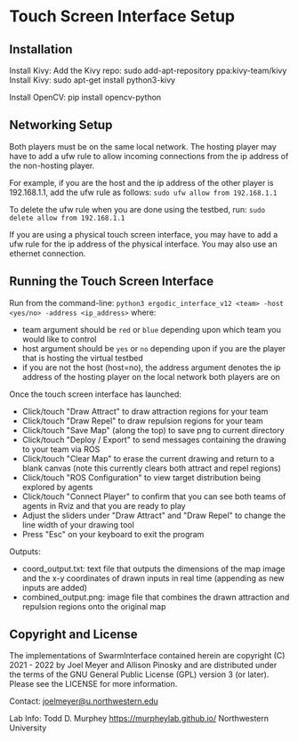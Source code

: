 # Touch Screen Interface Setup
## Installation

Install Kivy:
Add the Kivy repo: sudo add-apt-repository ppa:kivy-team/kivy
Install Kivy: sudo apt-get install python3-kivy

Install OpenCV:
pip install opencv-python

## Networking Setup
Both players must be on the same local network. The hosting player may have to add a ufw rule to allow incoming connections from the ip address of the non-hosting player.

For example, if you are the host and the ip address of the other player is 192.168.1.1, add the ufw rule as follows:
`sudo ufw allow from 192.168.1.1`

To delete the ufw rule when you are done using the testbed, run:
`sudo delete allow from 192.168.1.1`

If you are using a physical touch screen interface, you may have to add a ufw rule for the ip address of the physical interface. You may also use an ethernet connection.

## Running the Touch Screen Interface

Run from the command-line:
`python3 ergodic_interface_v12 <team> -host <yes/no> -address <ip_address>` where:
- team argument should be `red` or `blue` depending upon which team you would like to control
- host argument should be `yes` or `no` depending upon if you are the player that is hosting the virtual testbed 
- if you are not the host (host=no), the address argument denotes the ip address of the hosting player on the local network both players are on 

Once the touch screen interface has launched:
- Click/touch "Draw Attract" to draw attraction regions for your team
- Click/touch "Draw Repel" to draw repulsion regions for your team
- Click/touch "Save Map" (along the top) to save png to current directory
- Click/touch "Deploy / Export" to send messages containing the drawing to your team via ROS
- Click/touch "Clear Map" to erase the current drawing and return to a blank canvas (note this currently clears both attract and repel regions)
- Click/touch "ROS Configuration" to view target distribution being explored by agents
- Click/touch "Connect Player" to confirm that you can see both teams of agents in Rviz and that you are ready to play
- Adjust the sliders under "Draw Attract" and "Draw Repel" to change the line width of your drawing tool 
- Press "Esc" on your keyboard to exit the program

Outputs:
- coord_output.txt: text file that outputs the dimensions of the map image 
  and the x-y coordinates of drawn inputs in real time 
  (appending as new inputs are added)
- combined_output.png: image file that combines the drawn attraction and repulsion regions onto the original map


## Copyright and License
The implementations of SwarmInterface contained herein are copyright (C) 2021 - 2022 by Joel Meyer and Allison Pinosky and are distributed under the terms of the GNU General Public License (GPL) version 3 (or later). Please see the LICENSE for more information.

Contact: joelmeyer@u.northwestern.edu

Lab Info: Todd D. Murphey https://murpheylab.github.io/ Northwestern University